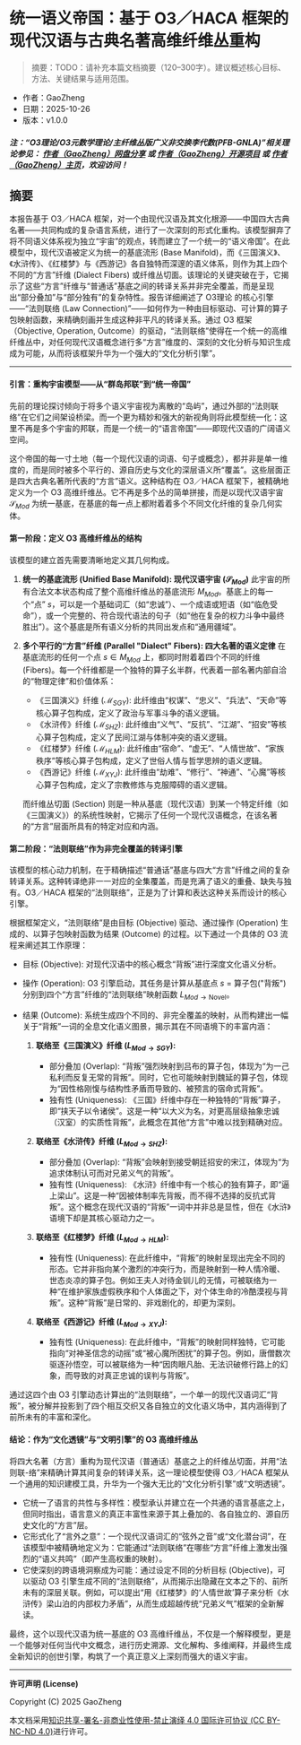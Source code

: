 # 统一语义帝国：基于 O3／HACA 框架的现代汉语与古典名著高维纤维丛重构

> 摘要：TODO：请补充本篇文档摘要（120–300字）。建议概述核心目标、方法、关键结果与适用范围。


- 作者：GaoZheng
- 日期：2025-10-26
- 版本：v1.0.0

#### ***注：“O3理论/O3元数学理论/主纤维丛版广义非交换李代数(PFB-GNLA)”相关理论参见： [作者（GaoZheng）网盘分享](https://drive.google.com/drive/folders/1lrgVtvhEq8cNal0Aa0AjeCNQaRA8WERu?usp=sharing) 或 [作者（GaoZheng）开源项目](https://github.com/CTaiDeng/open_meta_mathematical_theory) 或 [作者（GaoZheng）主页](https://mymetamathematics.blogspot.com)，欢迎访问！***

## 摘要
本报告基于 O3／HACA 框架，对一个由现代汉语及其文化根源——中国四大古典名著——共同构成的复杂语言系统，进行了一次深刻的形式化重构。该模型摒弃了将不同语义体系视为独立“宇宙”的观点，转而建立了一个统一的“语义帝国”。在此模型中，现代汉语被定义为统一的基底流形 (Base Manifold)，而《三国演义》、《水浒传》、《红楼梦》与《西游记》各自独特而深邃的语义体系，则作为其上四个不同的“方言”纤维 (Dialect Fibers) 或纤维丛切面。该理论的关键突破在于，它揭示了这些“方言”纤维与“普通话”基底之间的转译关系并非完全覆盖，而是呈现出“部分叠加”与“部分独有”的复杂特性。报告详细阐述了 O3理论 的核心引擎——“法则联络 (Law Connection)”——如何作为一种由目标驱动、可计算的算子包映射函数，来精确刻画并生成这种非平凡的转译关系。通过 O3 框架（Objective, Operation, Outcome）的驱动，“法则联络”使得在一个统一的高维纤维丛中，对任何现代汉语概念进行多“方言”维度的、深刻的文化分析与知识生成成为可能，从而将该框架升华为一个强大的“文化分析引擎”。

---

#### **引言：重构宇宙模型——从“群岛邦联”到“统一帝国”**

先前的理论探讨倾向于将多个语义宇宙视为离散的“岛屿”，通过外部的“法则联络”在它们之间架设桥梁。而一个更为精妙和强大的新视角则将此模型统一化：这里不再是多个宇宙的邦联，而是一个统一的“语言帝国”——即现代汉语的广阔语义空间。

这个帝国的每一寸土地（每一个现代汉语的词语、句子或概念），都并非是单一维度的，而是同时被多个平行的、源自历史与文化的深层语义所“覆盖”。这些层面正是四大古典名著所代表的“方言”语义。这种结构在 O3／HACA 框架下，被精确地定义为一个 O3 高维纤维丛。它不再是多个丛的简单拼接，而是以现代汉语宇宙 $\mathcal{S}_{Mod}$ 为统一基底，在基底的每一点上都附着着多个不同文化纤维的复杂几何实体。

#### **第一阶段：定义 O3 高维纤维丛的结构**

该模型的建立首先需要清晰地定义其几何构成。

1. **统一的基底流形 (Unified Base Manifold): 现代汉语宇宙 ($\mathcal{S}_{Mod}$)**
   此宇宙的所有合法文本状态构成了整个高维纤维丛的基底流形 $M_{Mod}$。基底上的每一个“点” $s$，可以是一个基础词汇（如“忠诚”）、一个成语或短语（如“临危受命”），或一个完整的、符合现代语法的句子（如“他在复杂的权力斗争中最终胜出”）。这个基底是所有语义分析的共同出发点和“通用疆域”。

2. **多个平行的“方言”纤维 (Parallel "Dialect" Fibers): 四大名著的语义定律**
   在基底流形的任何一个点 $s \in M_{Mod}$ 上，都同时附着着四个不同的纤维 (Fibers)。每一个纤维都是一个独特的算子幺半群，代表着一部名著内部自洽的“物理定律”和价值体系：
   - 《三国演义》纤维 ($\mathcal{M}_{SGY}$): 此纤维由“权谋”、“忠义”、“兵法”、“天命”等核心算子包构成，定义了政治与军事斗争的语义逻辑。
   - 《水浒传》纤维 ($\mathcal{M}_{SHZ}$): 此纤维由“义气”、“反抗”、“江湖”、“招安”等核心算子包构成，定义了民间江湖与体制冲突的语义逻辑。
   - 《红楼梦》纤维 ($\mathcal{M}_{HLM}$): 此纤维由“宿命”、“虚无”、“人情世故”、“家族秩序”等核心算子包构成，定义了世俗人情与哲学思辨的语义逻辑。
   - 《西游记》纤维 ($\mathcal{M}_{XYJ}$): 此纤维由“劫难”、“修行”、“神通”、“心魔”等核心算子包构成，定义了宗教修炼与克服障碍的语义逻辑。

   而纤维丛切面 (Section) 则是一种从基底（现代汉语）到某一个特定纤维（如《三国演义》）的系统性映射，它揭示了任何一个现代汉语概念，在该名著的“方言”层面所具有的特定对应和内涵。

#### **第二阶段：“法则联络”作为非完全覆盖的转译引擎**

该模型的核心动力机制，在于精确描述“普通话”基底与四大“方言”纤维之间的复杂转译关系。这种转译绝非一一对应的全集覆盖，而是充满了语义的重叠、缺失与独有。O3／HACA 框架的“法则联络”，正是为了计算和表达这种关系而设计的核心引擎。

根据框架定义，“法则联络”是由目标 (Objective) 驱动、通过操作 (Operation) 生成的、以算子包映射函数为结果 (Outcome) 的过程。以下通过一个具体的 O3 流程来阐述其工作原理：

- 目标 (Objective): 对现代汉语中的核心概念“背叛”进行深度文化语义分析。

- 操作 (Operation): O3 引擎启动，其任务是计算从基底点 $s$ = 算子包("背叛") 分别到四个“方言”纤维的“法则联络”映射函数 $L_{Mod \to \text{Novel}}$。

- 结果 (Outcome): 系统生成四个不同的、非完全覆盖的映射，从而构建出一幅关于“背叛”一词的全息文化语义图景，揭示其在不同语境下的丰富内涵：

  1. **联络至《三国演义》纤维 ($L_{Mod \to SGY}$):**
     - 部分叠加 (Overlap): “背叛”强烈映射到吕布的算子包，体现为“为一己私利而反复无常的背叛”。同时，它也可能映射到魏延的算子包，体现为“因性格刚愎与结构性矛盾而导致的、被预言的宿命式背叛”。
     - 独有性 (Uniqueness): 《三国》纤维中存在一种独特的“背叛”算子，即“挟天子以令诸侯”。这是一种“以大义为名，对更高层级抽象忠诚（汉室）的实质性背叛”，此概念在其他“方言”中难以找到精确对应。

  2. **联络至《水浒传》纤维 ($L_{Mod \to SHZ}$):**
     - 部分叠加 (Overlap): “背叛”会映射到接受朝廷招安的宋江，体现为“为追求体制认可而对兄弟义气的背叛”。
     - 独有性 (Uniqueness): 《水浒》纤维中有一个核心的独有算子，即“逼上梁山”。这是一种“因被体制率先背叛，而不得不选择的反抗式背叛”。这个概念在现代汉语的“背叛”一词中并非总是显性，但在《水浒》语境下却是其核心驱动力之一。

  3. **联络至《红楼梦》纤维 ($L_{Mod \to HLM}$):**
     - 独有性 (Uniqueness): 在此纤维中，“背叛”的映射呈现出完全不同的形态。它并非指向某个激烈的冲突行为，而是映射到一种人情冷暖、世态炎凉的算子包。例如王夫人对待金钏儿的无情，可被联络为一种“在维护家族虚假秩序和个人体面之下，对个体生命的冷酷漠视与背叛”。这种“背叛”是日常的、非戏剧化的，却更为深刻。

  4. **联络至《西游记》纤维 ($L_{Mod \to XYJ}$):**
     - 独有性 (Uniqueness): 在此纤维中，“背叛”的映射同样独特，它可能指向“对神圣信念的动摇”或“被心魔所困扰”的算子包。例如，唐僧数次驱逐孙悟空，可以被联络为一种“因肉眼凡胎、无法识破修行路上的幻象，而导致的对真正忠诚的误判与背叛”。

通过这四个由 O3 引擎动态计算出的“法则联络”，一个单一的现代汉语词汇“背叛”，被分解并投影到了四个相互交织又各自独立的文化语义场中，其内涵得到了前所未有的丰富和深化。

#### **结论：作为“文化透镜”与“文明引擎”的 O3 高维纤维丛**

将四大名著（方言）重构为现代汉语（普通话）基底之上的纤维丛切面，并用“法则联-络”来精确计算其间复杂的转译关系，这一理论模型使得 O3／HACA 框架从一个通用的知识建模工具，升华为一个强大无比的“文化分析引擎”或“文明透镜”。

- 它统一了语言的共性与多样性：模型承认并建立在一个共通的语言基底之上，但同时指出，语言意义的真正丰富性来源于其上叠加的、各自独立的、源自历史文化的“方言”层。
- 它形式化了“言外之意”：一个现代汉语词汇的“弦外之音”或“文化潜台词”，在该模型中被精确地定义为：它能通过“法则联络”在哪些“方言”纤维上激发出强烈的“语义共鸣”（即产生高权重的映射）。
- 它使深刻的跨语境洞察成为可能：通过设定不同的分析目标 (Objective)，可以驱动 O3 引擎生成不同的“法则联络”，从而揭示出隐藏在文本之下的、前所未有的深层关联。例如，可以提出“用《红楼梦》的‘人情世故’算子来分析《水浒传》梁山泊的内部权力矛盾”，从而生成超越传统“兄弟义气”框架的全新解读。

最终，这个以现代汉语为统一基底的 O3 高维纤维丛，不仅是一个解释模型，更是一个能够对任何当代中文概念，进行历史溯源、文化解构、多维阐释，并最终生成全新知识的创世引擎，构筑了一个真正意义上深刻而强大的语义宇宙。


---

**许可声明 (License)**

Copyright (C) 2025 GaoZheng

本文档采用[知识共享-署名-非商业性使用-禁止演绎 4.0 国际许可协议 (CC BY-NC-ND 4.0)](https://creativecommons.org/licenses/by-nc-nd/4.0/deed.zh-Hans)进行许可。